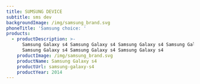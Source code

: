 ```yaml
---
title: SUMSUNG DEVICE
subtitle: sms dev
backgroundImage: /img/samsung_brand.svg
phoneTitle: 'Samsung choice: '
products:
  - productDescription: >-
      Samsung Galaxy s4 Samsung Galaxy s4 Samsung Galaxy s4 Samsung Galaxy s4
      Samsung Galaxy s4 Samsung Galaxy s4 Samsung Galaxy s4
    productImage: /img/samsung_brand.svg
    productName: Samsung Galaxy s4
    productUrl: samsung-galaxy-s4
    productYear: 2014
---
```


